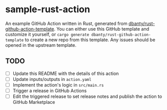 # sample-rust-action

An example GitHub Action written in Rust, generated from [dbanty/rust-github-action-template](https://github.com/dbanty/rust-github-action-template). You can either use this GitHub template and customize it yourself, or `cargo generate dbanty/rust-github-action-template` to create a new repo from this template. Any issues should be opened in the upstream template.

## TODO

- [ ] Update this README with the details of this action
- [ ] Update inputs/outputs in `action.yaml`
- [ ] Implement the action's logic in `src/main.rs`
- [ ] Trigger a release in GitHub Actions
- [ ] Edit the triggered release to set release notes and publish the action to GitHub Marketplace
